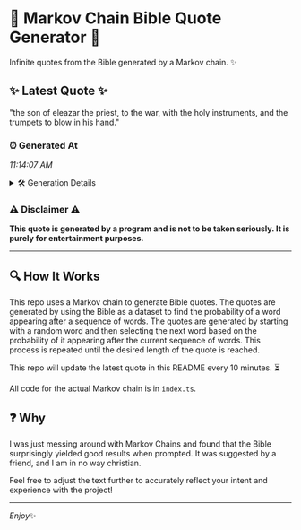 # 📖 Markov Chain Bible Quote Generator 📖

Infinite quotes from the Bible generated by a Markov chain. ✨

## ✨ Latest Quote ✨
"the son of eleazar the priest, to the war, with the holy instruments, and the trumpets to blow in his hand."

### ⏰ Generated At
*11:14:07 AM*

<details>
    <summary>🛠️ Generation Details</summary>
    <p>
        <strong>🌱 Seed:</strong> the<br>
        <strong>🔄 Iterations:</strong> 20<br>
        <strong>📜 Context History:</strong><br>[ the ]: son<br>[ the, son ]: of<br>[ the, son, of ]: eleazar<br>[ the, son, of, eleazar ]: the<br>[ the, son, of, eleazar, the ]: priest,<br>[ the, son, of, eleazar, the, priest, ]: to<br>[ son, of, eleazar, the, priest,, to ]: the<br>[ of, eleazar, the, priest,, to, the ]: war,<br>[ eleazar, the, priest,, to, the, war, ]: with<br>[ the, priest,, to, the, war,, with ]: the<br>[ priest,, to, the, war,, with, the ]: holy<br>[ to, the, war,, with, the, holy ]: instruments,<br>[ the, war,, with, the, holy, instruments, ]: and<br>[ war,, with, the, holy, instruments,, and ]: the<br>[ with, the, holy, instruments,, and, the ]: trumpets<br>[ the, holy, instruments,, and, the, trumpets ]: to<br>[ holy, instruments,, and, the, trumpets, to ]: blow<br>[ instruments,, and, the, trumpets, to, blow ]: in<br>[ and, the, trumpets, to, blow, in ]: his<br>[ the, trumpets, to, blow, in, his ]: hand.<br>
    </p>
</details>

### ⚠️ Disclaimer ⚠️
**This quote is generated by a program and is not to be taken seriously. It is purely for entertainment purposes.**

---

## 🔍 How It Works

This repo uses a Markov chain to generate Bible quotes. The quotes are generated by using the Bible as a dataset to find the probability of a word appearing after a sequence of words. The quotes are generated by starting with a random word and then selecting the next word based on the probability of it appearing after the current sequence of words. This process is repeated until the desired length of the quote is reached.

This repo will update the latest quote in this README every 10 minutes. ⏳

All code for the actual Markov chain is in `index.ts`.

## ❓ Why

I was just messing around with Markov Chains and found that the Bible surprisingly yielded good results when prompted. 
It was suggested by a friend, and I am in no way christian.

Feel free to adjust the text further to accurately reflect your intent and experience with the project!

---

*Enjoy*✨
